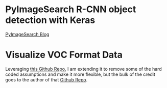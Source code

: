 # PyImageSearch R-CNN object detection with Keras

[PyImageSearch Blog](https://www.pyimagesearch.com/2020/07/13/r-cnn-object-detection-with-keras-tensorflow-and-deep-learning/)


# Visualize VOC Format Data

Leveraging [this Github Repo](https://github.com/rmalav15/visualize-voc-format-data), I am extending it to remove some of the hard coded assumptions and make it more flexible, but the bulk of the credit goes to the author of that [Github Repo](https://github.com/rmalav15/visualize-voc-format-data).

